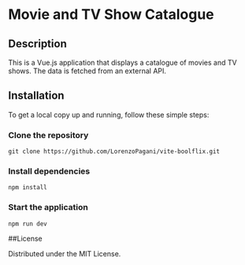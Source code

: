 <!-- write readme -->
# Movie and TV Show Catalogue

## Description

This is a Vue.js application that displays a catalogue of movies and TV shows. The data is fetched from an external API.

## Installation

To get a local copy up and running, follow these simple steps:


### Clone the repository
    git clone https://github.com/LorenzoPagani/vite-boolflix.git

### Install dependencies
    npm install

### Start the application
    npm run dev


##License

Distributed under the MIT License.